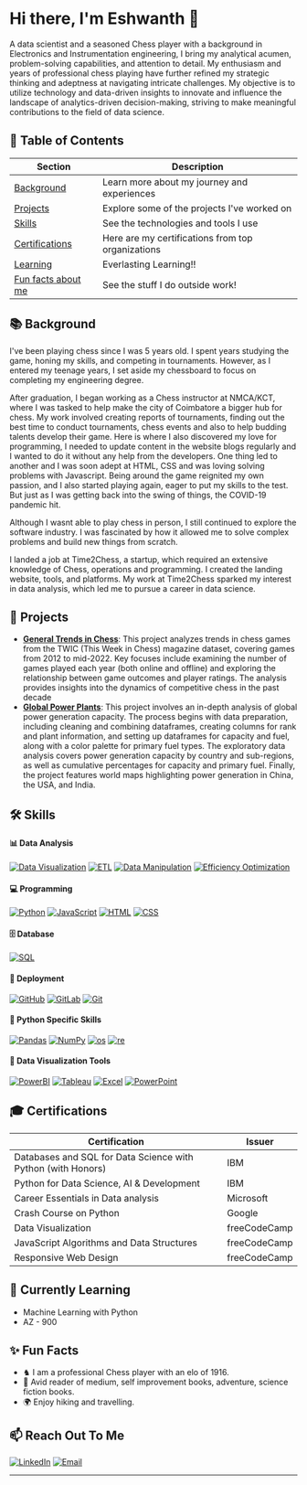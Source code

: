 # Hi there, I'm Eshwanth 👋

A data scientist and a seasoned Chess player with a background in Electronics and Instrumentation engineering, I bring my analytical acumen, problem-solving capabilities, and attention to detail. My enthusiasm and years of professional chess playing have further refined my strategic thinking and adeptness at navigating intricate challenges. My objective is to utilize technology and data-driven insights to innovate and influence the landscape of analytics-driven decision-making, striving to make meaningful contributions to the field of data science.

## **📜 Table of Contents**

| Section | Description |
|---------|-------------|
| [Background](#📚-background) | Learn more about my journey and experiences |
| [Projects](#📂-projects) | Explore some of the projects I've worked on |
| [Skills](#🛠️-skills) | See the technologies and tools I use |
| [Certifications](#🎓-certifications) | Here are my certifications from top organizations |
| [Learning](#🌱-currently-learning) | Everlasting Learning!! |
| [Fun facts about me](#✨-fun-facts) | See the stuff  I do outside work! |

## **📚 Background**
I've been playing chess since I was 5 years old. I spent years studying the game, honing my skills, and competing in tournaments. However, as I entered my teenage years, I set aside my chessboard to focus on completing my engineering degree.

After graduation, I began working as a Chess instructor at NMCA/KCT, where I was tasked to help make the city of Coimbatore a bigger hub for chess. My work involved creating reports of tournaments, finding out the best time to conduct tournaments, chess events and also to help budding talents develop their game. Here is where I also discovered my love for programming, I needed to update content in the website blogs regularly and I wanted to do it without any help from the developers. One thing led to another and I was soon adept at HTML, CSS and was loving solving problems with Javascript. Being around the game reignited my own passion, and I also started playing again, eager to put my skills to the test. But just as I was getting back into the swing of things, the COVID-19 pandemic hit.

Although I wasnt able to play chess in person, I still continued to explore the software industry. I was fascinated by how it allowed me to solve complex problems and build new things from scratch.

I landed a job at Time2Chess, a startup, which required an extensive knowledge of Chess, operations and programming. I created the landing website, tools, and platforms. My work at Time2Chess sparked my interest in data analysis, which led me to pursue a career in data science. 

## **📂 Projects**

- **[General Trends in Chess](https://github.com/EshwanthJ/Trends_in_Chess)**: This project analyzes trends in chess games from the TWIC (This Week in Chess) magazine dataset, covering games from 2012 to mid-2022. Key focuses include examining the number of games played each year (both online and offline) and exploring the relationship between game outcomes and player ratings. The analysis provides insights into the dynamics of competitive chess in the past decade
- **[Global Power Plants](https://github.com/EshwanthJ/global_power_plants)**: This project involves an in-depth analysis of global power generation capacity. The process begins with data preparation, including cleaning and combining dataframes, creating columns for rank and plant information, and setting up dataframes for capacity and fuel, along with a color palette for primary fuel types. The exploratory data analysis covers power generation capacity by country and sub-regions, as well as cumulative percentages for capacity and primary fuel. Finally, the project features world maps highlighting power generation in China, the USA, and India.

## **🛠️ Skills**

#### **📊 Data Analysis**

[![Data Visualization](https://img.shields.io/badge/Data_Visualization-Advanced-green)]()
[![ETL](https://img.shields.io/badge/ETL-Advanced-green)]()
[![Data Manipulation](https://img.shields.io/badge/Data_Manipulation-Proficient-yellow)]()
[![Efficiency Optimization](https://img.shields.io/badge/Efficiency_Optimization-Intermediate-orange)]()

#### **💻 Programming**

[![Python](https://img.shields.io/badge/Python-advanced-green)]()
[![JavaScript](https://img.shields.io/badge/JavaScript-advanced-green)]()
[![HTML](https://img.shields.io/badge/HTML-expert-blue)]()
[![CSS](https://img.shields.io/badge/CSS-Proficient-yellow)]()

#### **🗄️ Database**

[![SQL](https://img.shields.io/badge/SQL-Intermediate-orange)]()

#### **🚀 Deployment**

[![GitHub](https://img.shields.io/badge/GitHub-Proficient-yellow)]()
[![GitLab](https://img.shields.io/badge/GitLab-Proficient-yellow)]()
[![Git](https://img.shields.io/badge/Git-Intermediate-orange)]()

#### **🐍 Python Specific Skills**

[![Pandas](https://img.shields.io/badge/Pandas-Advanced-green)]()
[![NumPy](https://img.shields.io/badge/NumPy-Advanced-green)]()
[![os](https://img.shields.io/badge/os-Proficient-yellow)]()
[![re](https://img.shields.io/badge/re-Proficient-yellow)]()

#### **🔧 Data Visualization Tools**

[![PowerBI](https://img.shields.io/badge/PowerBI-Proficient-yellow)]()
[![Tableau](https://img.shields.io/badge/Tableau-Proficient-yellow)]()
[![Excel](https://img.shields.io/badge/Excel-Advanced-green)]()
[![PowerPoint](https://img.shields.io/badge/PowerPoint-Intermediate-orange)]()

## **🎓 Certifications**

| Certification | Issuer |
|---------------|--------|
| Databases and SQL for Data Science with Python (with Honors) | IBM |
| Python for Data Science, AI & Development | IBM |
| Career Essentials in Data analysis | Microsoft |
| Crash Course on Python | Google |
| Data Visualization | freeCodeCamp |
| JavaScript Algorithms and Data Structures | freeCodeCamp |
| Responsive Web Design | freeCodeCamp |

## **🌱 Currently Learning**

- Machine Learning with Python
- AZ - 900

## **✨ Fun Facts**

- ♞ I am a professional Chess player with an elo of 1916.
- 📖 Avid reader of medium, self improvement books, adventure, science fiction books.
- 🌍 Enjoy hiking and travelling.

## **📫 Reach Out To Me**

[![LinkedIn](https://img.shields.io/badge/-LinkedIn-0077B5?style=flat&logo=linkedin&logoColor=white)](https://www.linkedin.com/in/eshwanthj/)
[![Email](https://img.shields.io/badge/-Email-D14836?style=flat&logo=gmail&logoColor=white)](mailto:your.eshwanthj@gmail.com)

---
